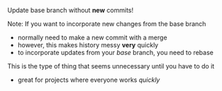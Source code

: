 Update base branch without **new** commits!

Note:
If you want to incorporate new changes from the base branch
- normally need to make a new commit with a merge
- however, this makes history messy **very** quickly
- to incorporate updates from your _base_ branch, you need to rebase

This is the type of thing that seems unnecessary until you have to do it
- great for projects where everyone works _quickly_

